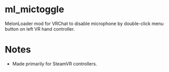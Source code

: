# ml_mictoggle
MelonLoader mod for VRChat to disable microphone by double-click menu button on left VR hand controller.

# Notes
* Made primarily for SteamVR controllers.
